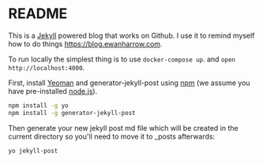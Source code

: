 # README
This is a [Jekyll](https://jekyllrb.com) powered blog that works on Github. I use it to remind myself how to do things https://blog.ewanharrow.com.

To run locally the simplest thing is to use `docker-compose up`. and `open http://localhost:4000`.

First, install [Yeoman](http://yeoman.io) and generator-jekyll-post using [npm](https://www.npmjs.com/) (we assume you have pre-installed [node.js](https://nodejs.org/)).

```bash
npm install -g yo
npm install -g generator-jekyll-post
```

Then generate your new jekyll post md file which will be created in the current directory so you'll need to move it to _posts afterwards:

```bash
yo jekyll-post
```
